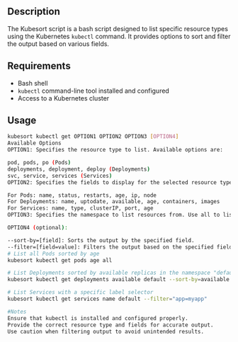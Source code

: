 ## Description
The Kubesort script is a bash script designed to list specific resource types using the Kubernetes `kubectl` command. It provides options to sort and filter the output based on various fields.

## Requirements
- Bash shell
- `kubectl` command-line tool installed and configured
- Access to a Kubernetes cluster

## Usage
```bash
kubesort kubectl get OPTION1 OPTION2 OPTION3 [OPTION4]
Available Options
OPTION1: Specifies the resource type to list. Available options are:

pod, pods, po (Pods)
deployments, deployment, deploy (Deployments)
svc, service, services (Services)
OPTION2: Specifies the fields to display for the selected resource type. Available fields depend on the resource type selected. Common fields include:

For Pods: name, status, restarts, age, ip, node
For Deployments: name, uptodate, available, age, containers, images
For Services: name, type, clusterIP, port, age
OPTION3: Specifies the namespace to list resources from. Use all to list resources from all namespaces.

OPTION4 (optional):

--sort-by=[field]: Sorts the output by the specified field.
--filter=[field=value]: Filters the output based on the specified field and value.
# List all Pods sorted by age
kubesort kubectl get pods age all

# List Deployments sorted by available replicas in the namespace "default"
kubesort kubectl get deployments available default --sort-by=available

# List Services with a specific label selector
kubesort kubectl get services name default --filter="app=myapp"

#Notes
Ensure that kubectl is installed and configured properly.
Provide the correct resource type and fields for accurate output.
Use caution when filtering output to avoid unintended results.
